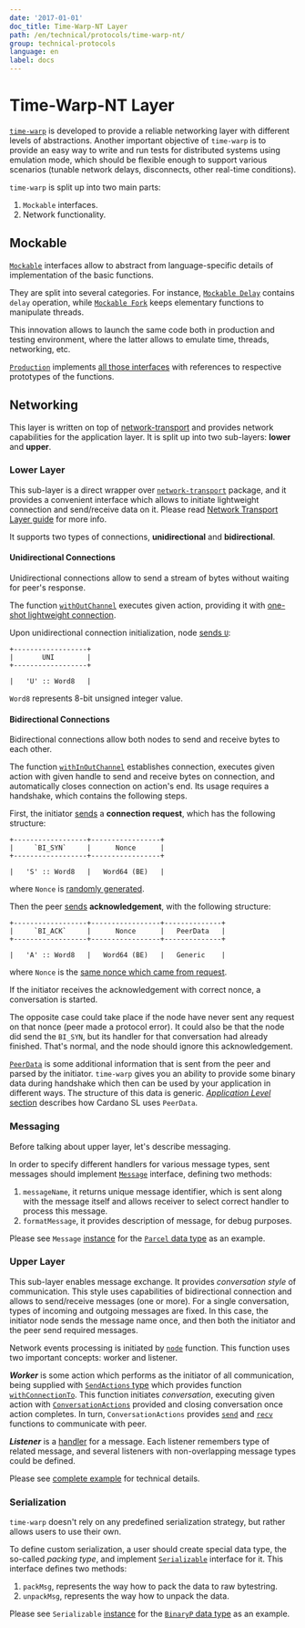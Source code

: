 ```yaml
---
date: '2017-01-01'
doc_title: Time-Warp-NT Layer
path: /en/technical/protocols/time-warp-nt/
group: technical-protocols
language: en
label: docs
---
```

<!-- Reviewed at dcf5509d8fc93ac4c221726d076dafe632d32b70 -->

# Time-Warp-NT Layer

[`time-warp`](https://github.com/serokell/time-warp-nt/) is developed to provide
a reliable networking layer with different levels of abstractions. Another
important objective of `time-warp` is to provide an easy way to write and run
tests for distributed systems using emulation mode, which should be flexible
enough to support various scenarios (tunable network delays, disconnects,
other real-time conditions).

`time-warp` is split up into two main parts:

1.  `Mockable` interfaces.
2.  Network functionality.

## Mockable

[`Mockable`](https://github.com/serokell/time-warp-nt/blob/dfefb3ccbcd746909b10048e9f49641e1885a4ec/src/Mockable/Class.hs#L30)
interfaces allow to abstract from language-specific details of implementation
of the basic functions.

They are split into several categories. For instance, [`Mockable Delay`](https://github.com/serokell/time-warp-nt/blob/dfefb3ccbcd746909b10048e9f49641e1885a4ec/src/Mockable/Monad.hs#L21) contains
`delay` operation, while [`Mockable Fork`](https://github.com/serokell/time-warp-nt/blob/dfefb3ccbcd746909b10048e9f49641e1885a4ec/src/Mockable/Monad.hs#L23) keeps elementary functions to manipulate threads.

This innovation allows to launch the same code both in production and testing
environment, where the latter allows to emulate time, threads, networking, etc.

[`Production`](https://github.com/serokell/time-warp-nt/blob/dfefb3ccbcd746909b10048e9f49641e1885a4ec/src/Mockable/Production.hs#L42) implements [all those interfaces](https://github.com/serokell/time-warp-nt/blob/dfefb3ccbcd746909b10048e9f49641e1885a4ec/src/Mockable/Production.hs#L54-L219) with references to respective prototypes of the functions.

## Networking

This layer is written on top of [network-transport](https://github.com/serokell/network-transport/)
and provides network capabilities for the application layer. It is split up into two sub-layers:
**lower** and **upper**.

### Lower Layer

This sub-layer is a direct wrapper over [`network-transport`](https://github.com/serokell/network-transport/)
package, and it provides a convenient interface which allows to initiate lightweight
connection and send/receive data on it. Please read [Network Transport Layer
guide](/technical/protocols/network-transport) for more info.

It supports two types of connections, **unidirectional** and **bidirectional**.

#### Unidirectional Connections

Unidirectional connections allow to send a stream of bytes without waiting for
peer's response.

The function [`withOutChannel`](https://github.com/serokell/time-warp-nt/blob/dfefb3ccbcd746909b10048e9f49641e1885a4ec/src/Node/Internal.hs#L1465) executes given action, providing it with [one-shot
lightweight connection](https://github.com/serokell/time-warp-nt/blob/dfefb3ccbcd746909b10048e9f49641e1885a4ec/src/Node/Internal.hs#L1828).

Upon unidirectional connection initialization, node [sends `U`](https://github.com/serokell/time-warp-nt/blob/dfefb3ccbcd746909b10048e9f49641e1885a4ec/src/Node/Internal.hs#L1376):

    +------------------+
    |       UNI        |
    +------------------+

    |   'U' :: Word8   |

`Word8` represents 8-bit unsigned integer value.

#### Bidirectional Сonnections

Bidirectional connections allow both nodes to send and receive bytes to each
other.

The function [`withInOutChannel`](https://github.com/serokell/time-warp-nt/blob/dfefb3ccbcd746909b10048e9f49641e1885a4ec/src/Node/Internal.hs#L1405) establishes connection, executes given action
with given handle to send and receive bytes on connection, and automatically
closes connection on action's end. Its usage requires a handshake, which
contains the following steps.

First, the initiator [sends](https://github.com/serokell/time-warp-nt/blob/dfefb3ccbcd746909b10048e9f49641e1885a4ec/src/Node/Internal.hs#L1443) a **connection request**, which has the following
structure:

    +------------------+-----------------+
    |     `BI_SYN`     |      Nonce      |
    +------------------+-----------------+

    |   'S' :: Word8   |   Word64 (BE)   |

where `Nonce` is [randomly generated](https://github.com/serokell/time-warp-nt/blob/dfefb3ccbcd746909b10048e9f49641e1885a4ec/src/Node/Internal.hs#L1421).

Then the peer [sends](https://github.com/serokell/time-warp-nt/blob/dfefb3ccbcd746909b10048e9f49641e1885a4ec/src/Node/Internal.hs#L1072) **acknowledgement**, with the following structure:

    +------------------+-----------------+--------------+
    |     `BI_ACK`     |      Nonce      |   PeerData   |
    +------------------+-----------------+--------------+

    |   'A' :: Word8   |   Word64 (BE)   |   Generic    |

where `Nonce` is the [same nonce which came from request](https://github.com/serokell/time-warp-nt/blob/dfefb3ccbcd746909b10048e9f49641e1885a4ec/src/Node/Internal.hs#L1067).

If the initiator receives the acknowledgement with correct nonce, a conversation
is started.

The opposite case could take place if the node have never sent any request on
that nonce (peer made a protocol error). It could also be that the node did send
the `BI_SYN`, but its handler for that conversation had already finished. That's
normal, and the node should ignore this acknowledgement.

[`PeerData`](https://github.com/input-output-hk/cardano-sl/blob/4378a616654ff47faf828ef51ab2f455fa53d3a3/infra/Pos/Communication/Types/Protocol.hs#L58) is some additional information that is sent from the peer and parsed
by the initiator. `time-warp` gives you an ability to provide some binary data
during handshake which then can be used by your application in different ways.
The structure of this data is generic. [*Application Level*
section](/technical/protocols/csl-application-level/#message-names) describes
how Cardano SL uses `PeerData`.

### Messaging

Before talking about upper layer, let's describe messaging.

In order to specify different handlers for various message types, sent messages
should implement [`Message`](https://github.com/serokell/time-warp-nt/blob/724769fe102752050e31ed8f609316a8a3e59589/src/Node/Message/Class.hs#L54) interface, defining two methods:

1.  `messageName`, it returns unique message identifier, which is sent along
    with the message itself and allows receiver to select correct handler to
    process this message.
2.  `formatMessage`, it provides description of message, for debug purposes.

Please see `Message` [instance](https://github.com/serokell/time-warp-nt/blob/8a4c8792049a589cdc3e87f6a863b026430b266e/test/Test/Util.hs#L133) for the [`Parcel` data type](https://github.com/serokell/time-warp-nt/blob/8a4c8792049a589cdc3e87f6a863b026430b266e/test/Test/Util.hs#L127) as an example.

### Upper Layer

This sub-layer enables message exchange. It provides *conversation style* of
communication. This style uses capabilities of bidirectional connection and allows
to send/receive messages (one or more). For a single conversation, types of incoming
and outgoing messages are fixed. In this case, the initiator node sends the message
name once, and then both the initiator and the peer send required messages.

Network events processing is initiated by [`node`](https://github.com/serokell/time-warp-nt/blob/e39f6b2c4a2aaaab308eddb9efee0503af73d927/src/Node.hs#L366) function. This function uses two important concepts: worker
and listener.

***Worker*** is some action which performs as the initiator of all
communication, being supplied with [`SendActions` type](https://github.com/serokell/time-warp-nt/blob/e39f6b2c4a2aaaab308eddb9efee0503af73d927/src/Node.hs#L160) which provides
function [`withConnectionTo`](https://github.com/serokell/time-warp-nt/blob/8a4c8792049a589cdc3e87f6a863b026430b266e/src/Node.hs#L163).
This function initiates *conversation*, executing given action with
[`ConversationActions`](https://github.com/serokell/time-warp-nt/blob/8a4c8792049a589cdc3e87f6a863b026430b266e/src/Node/Conversation.hs#L26)
provided and closing conversation once action completes. In turn,
`ConversationActions` provides [`send`](https://github.com/serokell/time-warp-nt/blob/8a4c8792049a589cdc3e87f6a863b026430b266e/src/Node/Conversation.hs#L28) and [`recv`](https://github.com/serokell/time-warp-nt/blob/8a4c8792049a589cdc3e87f6a863b026430b266e/src/Node/Conversation.hs#L35) functions to communicate with peer.

***Listener*** is a [handler](https://github.com/serokell/time-warp-nt/blob/8a4c8792049a589cdc3e87f6a863b026430b266e/src/Node.hs#L117)
for a message. Each listener remembers type of related message, and
several listeners with non-overlapping message types could be defined.

Please see [complete example](https://github.com/serokell/time-warp-nt/blob/e39f6b2c4a2aaaab308eddb9efee0503af73d927/examples/PingPong.hs) for technical details.

### Serialization

`time-warp` doesn't rely on any predefined serialization strategy, but rather
allows users to use their own.

To define custom serialization, a user should create special data type, the
so-called *packing type*, and implement [`Serializable`](https://github.com/serokell/time-warp-nt/blob/724769fe102752050e31ed8f609316a8a3e59589/src/Node/Message/Class.hs#L77) interface for it. This interface defines
two methods:

1.  `packMsg`, represents the way how to pack the data to raw bytestring.
2.  `unpackMsg`, represents the way how to unpack the data.

Please see `Serializable` [instance](https://github.com/serokell/time-warp-nt/blob/fef2c9943d279403386d204554b1c08fc357f196/src/Node/Message/Binary.hs#L43) for the [`BinaryP` data type](https://github.com/serokell/time-warp-nt/blob/fef2c9943d279403386d204554b1c08fc357f196/src/Node/Message/Binary.hs#L20) as an example.
